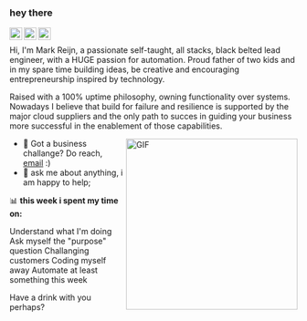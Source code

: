 ### hey there 
<a href="https://www.instagram.com/mreijn/">
  <img align="left" alt="Marks's Instagram" width="22px" src="https://raw.githubusercontent.com/hussainweb/hussainweb/main/icons/instagram.png" />
</a>
<a href="https://twitter.com/mreijn">
  <img align="left" alt="Mark Reijn | Twitter" width="22px" src="https://raw.githubusercontent.com/peterthehan/peterthehan/master/assets/twitter.svg" />
</a>
<a href="https://www.linkedin.com/in/markreijn/">
  <img align="left" alt="Mark's LinkedIN" width="22px" src="https://raw.githubusercontent.com/peterthehan/peterthehan/master/assets/linkedin.svg" />
</a>

<br />

Hi, I'm Mark Reijn, a passionate self-taught, all stacks, black belted lead engineer, with a HUGE passion for automation. Proud father of two kids and in my spare time building ideas, be creative and encouraging entrepreneurship inspired by technology.

Raised with a 100% uptime philosophy, owning functionality over systems. Nowadays I believe that build for failure and resilience is  supported by the major cloud suppliers and the only path to succes in guiding your business more successful in the enablement of those capabilities.


  <img align="right" alt="GIF" src="https://images.squarespace-cdn.com/content/v1/634465a14f04ce6de1027b56/12b4425c-1d07-4ca3-bf89-86b1cbc33cef/Mark+Reijn+-+Profiel.jpg" width="300" />
  
- 💼 Got a business challange? Do reach, [email](mailto:mreijn@lionsville.nl) :)
- 💬 ask me about anything, i am happy to help;

📊 **this week i spent my time on:**
<!--START_SECTION:time_consume-->

Understand what I'm doing
Ask myself the "purpose" question
Challanging customers
Coding myself away
Automate at least something this week

Have a drink with you perhaps?

<!--END_SECTION:time_consume-->



